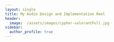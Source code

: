 ```yaml
---
layout: single
title: My Audio Design and Implementation Reel
header: 
  image:  /assets/images/cypher-valorantFull.jpg
sidebar:
  author_profile: true
---
```

